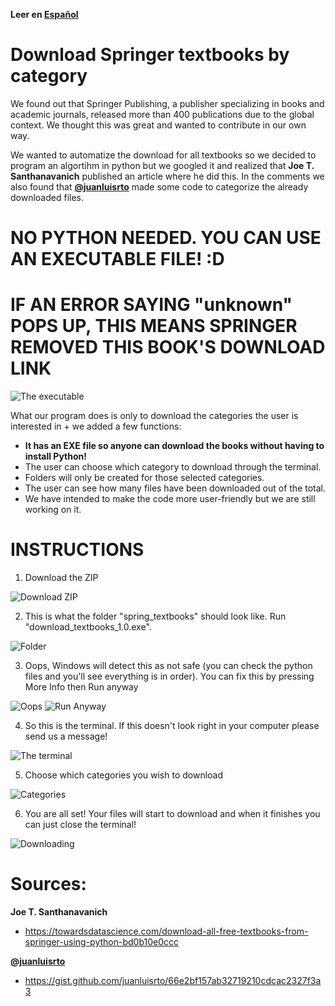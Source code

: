 **Leer en [Español](https://github.com/korentomas/Download-Springer-Textbooks/blob/master/READMEspanish.md)**

# Download Springer textbooks by category
We found out that Springer Publishing, a publisher specializing in books and academic journals, released more than 400 publications due to the global context. We thought this was great and wanted to contribute in our own way.

We wanted to automatize the download for all textbooks so we decided to program an algortihm in python but we googled it and realized that **Joe T. Santhanavanich** published an article where he did this. In the comments we also found that **[@juanluisrto](https://gist.github.com/juanluisrto)** made some code to categorize the already downloaded files.

# NO PYTHON NEEDED. YOU CAN USE AN EXECUTABLE FILE! :D
# IF AN ERROR SAYING "unknown" POPS UP, THIS MEANS SPRINGER REMOVED THIS BOOK'S DOWNLOAD LINK

![The executable](https://i.imgur.com/VFkqpjA.jpg)


What our program does is only to download the categories the user is interested in + we added a few functions:
- **It has an EXE file so anyone can download the books without having to install Python!**
- The user can choose which category to download through the terminal.
- Folders will only be created for those selected categories.
- The user can see how many files have been downloaded out of the total.
- We have intended to make the code more user-friendly but we are still working on it.

# INSTRUCTIONS

1. Download the ZIP

![Download ZIP](https://i.imgur.com/nXGislt.jpg)


2. This is what the folder "spring_textbooks" should look like. Run "download_textbooks_1.0.exe".

![Folder](https://i.imgur.com/IxBhbyO.jpg)


3. Oops, Windows will detect this as not safe (you can check the python files and you'll see everything is in order). You can fix this by pressing More Info then Run anyway

![Oops](https://i.imgur.com/mZQzJTR.jpg)
![Run Anyway](https://i.imgur.com/HL3utuE.jpg)


4. So this is the terminal. If this doesn't look right in your computer please send us a message!

![The terminal](https://i.imgur.com/gLvVeyv.jpg)


5. Choose which categories you wish to download

![Categories](https://i.imgur.com/KzCz5TB.jpg)


6. You are all set! Your files will start to download and when it finishes you can just close the terminal!

![Downloading](https://i.imgur.com/XxpSNuf.jpg)


# Sources:

**Joe T. Santhanavanich**

- https://towardsdatascience.com/download-all-free-textbooks-from-springer-using-python-bd0b10e0ccc


**[@juanluisrto](https://gist.github.com/juanluisrto)**

- https://gist.github.com/juanluisrto/66e2bf157ab32719210cdcac2327f3a3
